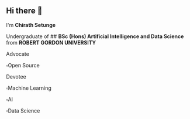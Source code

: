## Hi there 👋
I'm **Chirath Setunge** 

Undergraduate of ## **BSc (Hons) Artificial Intelligence and Data Science** from **ROBERT GORDON UNIVERSITY**

Advocate

▫️Open Source 

Devotee

▫️Machine Learning

▫️AI

▫️Data Science




